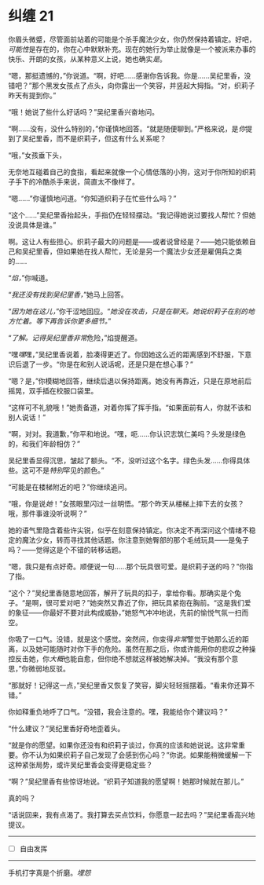 # 纠缠 21

你眉头微蹙，尽管面前站着的可能是个杀手魔法少女，你仍然保持着镇定。好吧，*可能性*是存在的，你在心中默默补充。现在的她行为举止就像是一个被派来办事的快乐、开朗的女孩，从某种意义上说，她也确实*是*。

“嗯，那挺遗憾的，”你说道。“啊，好吧……感谢你告诉我。你是……吴纪里香，没错吧？”那个黑发女孩点了点头，向你露出一个笑容，并竖起大拇指。“对，织莉子昨天有提到你。”

“哦！她说了些什么好话吗？”吴纪里香兴奋地问。

“啊……没有，没什么特别的，”你谨慎地回答。“就是随便聊到。”严格来说，是*你*提到了吴纪里香，而不是织莉子，但这有什么关系呢？

“哦，”女孩垂下头，

无奈地互碰着自己的食指，看起来就像一个心情低落的小狗，这对于你所知的织莉子手下的冷酷杀手来说，简直太不像样了。

“嗯……”你谨慎地问道。“你知道织莉子在忙些什么吗？”

“这个……”吴纪里香抬起头，手指仍在轻轻摆动。“我记得她说过要找人帮忙？但她没说具体是谁。”

啊。这让人有些担心。织莉子最大的问题是——或者说曾经是？——她只能依赖自己和吴纪里香，但如果她在找人帮忙，无论是另一个魔法少女还是雇佣兵之类的……

“*焰，*”你喊道。

“*我还没有找到吴纪里香，*”她马上回答。

“*因为她在这儿，*”你干涩地回应。“*她没在攻击，只是在聊天。她说织莉子在别的地方忙着。等下再告诉你更多细节。*”

“*了解。记得吴纪里香非常*危险，”焰提醒道。

“嘿*嘿*嘿，”吴纪里香说着，脸凑得更近了。你因她这么近的距离感到不舒服，下意识后退了一步。“你是在和别人说话呢，还是只是在想心事？”

“嗯？是，”你模糊地回答，继续后退以保持距离。她没有再靠近，只是在原地前后摇晃，双手插在校服口袋里。

“这样可不礼貌哦！”她责备道，对着你挥了挥手指。“如果面前有人，你就不该和别人说话！”

“啊，对对。我道歉，”你平和地说。“嘿，呃……你认识志筑仁美吗？头发是绿色的，和我们年龄相仿？”

吴纪里香显得沉思，皱起了额头。“不，没听过这个名字。绿色头发……你得具体些。这可不是*特别*罕见的颜色。”

“可能是在楼梯附近的吧？”你继续追问。

“哦，你是说*她*！”女孩眼里闪过一丝明悟。“那个昨天从楼梯上摔下去的女孩？哦，那件事谁没听说啊？”

她的语气里隐含着些许尖锐，似乎在刻意保持镇定。你决定不再深问这个情绪不稳定的魔法少女，转而寻找其他话题。你注意到她臀部的那个毛绒玩具——是兔子吗？——觉得这是个不错的转移话题。

“嗯，我只是有点好奇。顺便说一句……那个玩具很可爱。是织莉子送的吗？”你指了指。

“这个？”吴纪里香随意地回答，解开了玩具的扣子，拿给你看。那确实是个兔子。“是啊，很可爱对吧？”她突然又靠近了你，把玩具紧抱在胸前。“这是我们爱的象征——你最好不要对此构成威胁，”她怒气冲冲地说，先前的愉悦气氛一扫而空。

你吸了一口气。没错，就是这个感觉。突然间，你变得*非常*警觉于她那么近的距离，以及她可能随时对你下手的危险。虽然在那之后，你或许能用你的悲叹之种操控反击她，你*大概*也能自愈，但你绝不想就这样被她解决掉。“我没有那个意思，”你微弱地反驳。

“那就好！记得这一点，”吴纪里香又恢复了笑容，脚尖轻轻摇摆着。“看来你还算不错。”

你如释重负地呼了口气。“没错，我会注意的。嘿，我能给你个建议吗？”

“什么建议？”吴纪里香好奇地歪着头。

“就是你的愿望。如果你还没有和织莉子谈过，你真的应该和她说说。这非常重要。你不认为如果织莉子自己发现了会感到伤心吗？”你说。如果能稍微缓解一下这种紧张局势，或许吴纪里香会变得更稳定些？

“啊？”吴纪里香有些惊讶地说。“织莉子知道我的愿望啊！她那时候就在那儿。”

真的吗？

“话说回来，我有点渴了。我打算去买点饮料，你愿意一起去吗？”吴纪里香高兴地提议。

---

- [ ] 自由发挥

---

手机打字真是个折磨。*埋怨*
